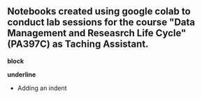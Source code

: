 ## Notebooks created using google colab to conduct lab sessions for the course "Data Management and Reseasrch Life Cycle" (PA397C) as Taching Assistant.

**block**

__underline__

* Adding an indent
